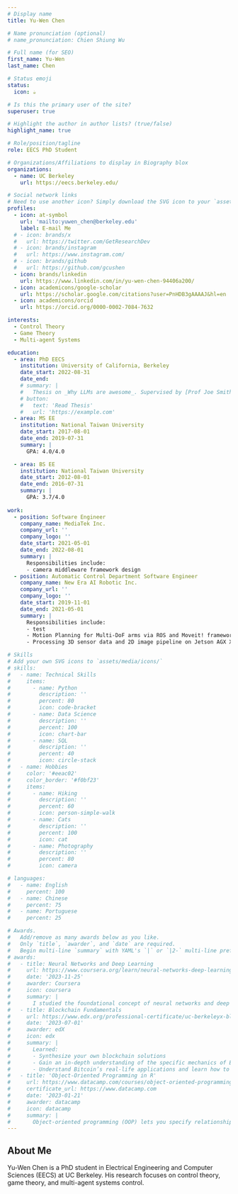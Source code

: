 ```yaml
---
# Display name
title: Yu-Wen Chen

# Name pronunciation (optional)
# name_pronunciation: Chien Shiung Wu

# Full name (for SEO)
first_name: Yu-Wen
last_name: Chen

# Status emoji
status:
  icon: ☕️

# Is this the primary user of the site?
superuser: true

# Highlight the author in author lists? (true/false)
highlight_name: true

# Role/position/tagline
role: EECS PhD Student

# Organizations/Affiliations to display in Biography blox
organizations:
  - name: UC Berkeley
    url: https://eecs.berkeley.edu/

# Social network links
# Need to use another icon? Simply download the SVG icon to your `assets/media/icons/` folder.
profiles:
  - icon: at-symbol
    url: 'mailto:yuwen_chen@berkeley.edu'
    label: E-mail Me
  # - icon: brands/x
  #   url: https://twitter.com/GetResearchDev
  # - icon: brands/instagram
  #   url: https://www.instagram.com/
  # - icon: brands/github
  #   url: https://github.com/gcushen
  - icon: brands/linkedin
    url: https://www.linkedin.com/in/yu-wen-chen-94406a200/
  - icon: academicons/google-scholar
    url: https://scholar.google.com/citations?user=PnHDB3gAAAAJ&hl=en
  - icon: academicons/orcid
    url: https://orcid.org/0000-0002-7084-7632

interests:
  - Control Theory
  - Game Theory
  - Multi-agent Systems

education:
  - area: PhD EECS
    institution: University of California, Berkeley
    date_start: 2022-08-31
    date_end: 
    # summary: |
    #   Thesis on _Why LLMs are awesome_. Supervised by [Prof Joe Smith](https://example.com). Presented papers at 5 IEEE conferences with the contributions being published in 2 Springer journals.
    # button:
    #   text: 'Read Thesis'
    #   url: 'https://example.com'
  - area: MS EE
    institution: National Taiwan University
    date_start: 2017-08-01
    date_end: 2019-07-31
    summary: |
      GPA: 4.0/4.0

  - area: BS EE
    institution: National Taiwan University
    date_start: 2012-08-01
    date_end: 2016-07-31
    summary: |
      GPA: 3.7/4.0
      
work:
  - position: Software Engineer
    company_name: MediaTek Inc.
    company_url: ''
    company_logo: ''
    date_start: 2021-05-01
    date_end: 2022-08-01
    summary: |
      Responsibilities include:
      - camera middleware framework design
  - position: Automatic Control Department Software Engineer
    company_name: New Era AI Robotic Inc.
    company_url: ''
    company_logo: ''
    date_start: 2019-11-01
    date_end: 2021-05-01
    summary: |
      Responsibilities include:
      - test
      - Motion Planning for Multi-DoF arms via ROS and Moveit! frameworks
      - Processing 3D sensor data and 2D image pipeline on Jetson AGX Xavier

# Skills
# Add your own SVG icons to `assets/media/icons/`
# skills:
#   - name: Technical Skills
#     items:
#       - name: Python
#         description: ''
#         percent: 80
#         icon: code-bracket
#       - name: Data Science
#         description: ''
#         percent: 100
#         icon: chart-bar
#       - name: SQL
#         description: ''
#         percent: 40
#         icon: circle-stack
#   - name: Hobbies
#     color: '#eeac02'
#     color_border: '#f0bf23'
#     items:
#       - name: Hiking
#         description: ''
#         percent: 60
#         icon: person-simple-walk
#       - name: Cats
#         description: ''
#         percent: 100
#         icon: cat
#       - name: Photography
#         description: ''
#         percent: 80
#         icon: camera

# languages:
#   - name: English
#     percent: 100
#   - name: Chinese
#     percent: 75
#   - name: Portuguese
#     percent: 25

# Awards.
#   Add/remove as many awards below as you like.
#   Only `title`, `awarder`, and `date` are required.
#   Begin multi-line `summary` with YAML's `|` or `|2-` multi-line prefix and indent 2 spaces below.
# awards:
#   - title: Neural Networks and Deep Learning
#     url: https://www.coursera.org/learn/neural-networks-deep-learning
#     date: '2023-11-25'
#     awarder: Coursera
#     icon: coursera
#     summary: |
#       I studied the foundational concept of neural networks and deep learning. By the end, I was familiar with the significant technological trends driving the rise of deep learning; build, train, and apply fully connected deep neural networks; implement efficient (vectorized) neural networks; identify key parameters in a neural network’s architecture; and apply deep learning to your own applications.
#   - title: Blockchain Fundamentals
#     url: https://www.edx.org/professional-certificate/uc-berkeleyx-blockchain-fundamentals
#     date: '2023-07-01'
#     awarder: edX
#     icon: edx
#     summary: |
#       Learned:
#       - Synthesize your own blockchain solutions
#       - Gain an in-depth understanding of the specific mechanics of Bitcoin
#       - Understand Bitcoin’s real-life applications and learn how to attack and destroy Bitcoin, Ethereum, smart contracts and Dapps, and alternatives to Bitcoin’s Proof-of-Work consensus algorithm
#   - title: 'Object-Oriented Programming in R'
#     url: https://www.datacamp.com/courses/object-oriented-programming-with-s3-and-r6-in-r
#     certificate_url: https://www.datacamp.com
#     date: '2023-01-21'
#     awarder: datacamp
#     icon: datacamp
#     summary: |
#       Object-oriented programming (OOP) lets you specify relationships between functions and the objects that they can act on, helping you manage complexity in your code. This is an intermediate level course, providing an introduction to OOP, using the S3 and R6 systems. S3 is a great day-to-day R programming tool that simplifies some of the functions that you write. R6 is especially useful for industry-specific analyses, working with web APIs, and building GUIs.
---
```


## About Me

Yu-Wen Chen is a PhD student in Electrical Engineering and Computer Sciences (EECS) at UC Berkeley. His research focuses on control theory, game theory, and multi-agent systems control.
